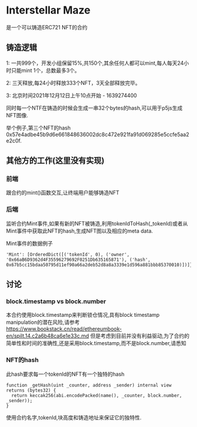# Interstellar Maze

是一个可以铸造ERC721 NFT的合约

## 铸造逻辑
 
1: 一共999个，开发小组保留15%,共150个,其余任何人都可以mint,每人每天24小时只能mint 1个，总数最多3个。
 
2: 三天释放,每24小时释放333个NFT，3天全部释放完毕。
 
3: 北京时间2021年12月12日上午10点开始 - 1639274400

同时每一个NTF在铸造的时候会生成一串32个bytes的hash,可以用于p5js生成NFT图像.

举个例子,第三个NFT的hash
0x57e4adbe45b9d6e661848636002dc8c472e921fa91d069285e5ccfe5aa2e2c0f.

## 其他方的工作(这里没有实现)

### 前端
跟合约的mint()函数交互,让终端用户能够铸造NFT

### 后端
监听合约Mint事件,如果有新的NFT被铸造,利用tokenIdToHash(_tokenId)或者从Mint事件中获取此NFT的hash,生成NFT图以及相应的meta data.

Mint事件的数据例子

```
'Mint': [OrderedDict([('tokenId', 0), ('owner', '0x66aB6D9362d4F35596279692F0251Db635165871'), ('hash', 0x67b5cc15bdaa50795d11ef90a66a2deb52d8a8a3339e1d596a881bbb85370010)])]}
```

## 讨论

### block.timestamp vs block.number

本合约使用block.timestamp来判断锁仓情况,具有block timestamp manipulation的潜在风险,请参考
https://www.bookstack.cn/read/ethereumbook-en/spilt.14.c2a6b48ca6e1e33c.md
但是考虑到目前并没有利益驱动,为了合约的简单性和时间的准确性,还是采用block.timestamp,而不是block.number,请悉知

### NFT的hash

此hash要求每一个tokenId的NFT有一个独特的hash
```
function _getHash(uint _counter, address _sender) internal view returns (bytes32) {
  return keccak256(abi.encodePacked(name(), _counter, block.number, _sender));
}
```
使用合约名字,tokenId,块高度和铸造地址来保证它的独特性.